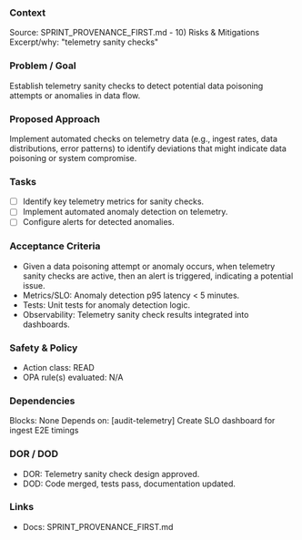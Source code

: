### Context

Source: SPRINT_PROVENANCE_FIRST.md - 10) Risks & Mitigations
Excerpt/why: "telemetry sanity checks"

### Problem / Goal

Establish telemetry sanity checks to detect potential data poisoning attempts or anomalies in data flow.

### Proposed Approach

Implement automated checks on telemetry data (e.g., ingest rates, data distributions, error patterns) to identify deviations that might indicate data poisoning or system compromise.

### Tasks

- [ ] Identify key telemetry metrics for sanity checks.
- [ ] Implement automated anomaly detection on telemetry.
- [ ] Configure alerts for detected anomalies.

### Acceptance Criteria

- Given a data poisoning attempt or anomaly occurs, when telemetry sanity checks are active, then an alert is triggered, indicating a potential issue.
- Metrics/SLO: Anomaly detection p95 latency < 5 minutes.
- Tests: Unit tests for anomaly detection logic.
- Observability: Telemetry sanity check results integrated into dashboards.

### Safety & Policy

- Action class: READ
- OPA rule(s) evaluated: N/A

### Dependencies

Blocks: None
Depends on: [audit-telemetry] Create SLO dashboard for ingest E2E timings

### DOR / DOD

- DOR: Telemetry sanity check design approved.
- DOD: Code merged, tests pass, documentation updated.

### Links

- Docs: SPRINT_PROVENANCE_FIRST.md
